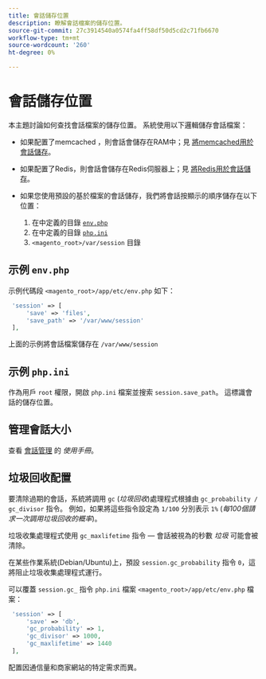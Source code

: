 ```yaml
---
title: 會話儲存位置
description: 瞭解會話檔案的儲存位置。
source-git-commit: 27c3914540a0574fa4ff58df50d5cd2c71fb6670
workflow-type: tm+mt
source-wordcount: '260'
ht-degree: 0%

---
```



# 會話儲存位置

本主題討論如何查找會話檔案的儲存位置。 系統使用以下邏輯儲存會話檔案：

- 如果配置了memcached ，則會話會儲存在RAM中；見 [將memcached用於會話儲存](memcached.md)。
- 如果配置了Redis，則會話會儲存在Redis伺服器上；見 [將Redis用於會話儲存](../cache/redis-session.md)。
- 如果您使用預設的基於檔案的會話儲存，我們將會話按顯示的順序儲存在以下位置：

   1. 在中定義的目錄 [`env.php`](#example-in-envphp)
   1. 在中定義的目錄 [`php.ini`](#example-in-phpini)
   1. `<magento_root>/var/session` 目錄

## 示例 `env.php`

示例代碼段 `<magento_root>/app/etc/env.php` 如下：

```php
 'session' => [
     'save' => 'files',
     'save_path' => '/var/www/session'
 ],
```

上面的示例將會話檔案儲存在 `/var/www/session`

## 示例 `php.ini`

作為用戶 `root` 權限，開啟 `php.ini` 檔案並搜索 `session.save_path`。 這標識會話的儲存位置。

## 管理會話大小

查看 [會話管理](https://docs.magento.com/user-guide/stores/security-session-management.html) 的 _使用手冊_。

## 垃圾回收配置

要清除過期的會話，系統將調用 `gc` (_垃圾回收_)處理程式根據由 `gc_probability / gc_divisor` 指令。 例如，如果將這些指令設定為 `1/100` 分別表示 `1%` (_每100個請求一次調用垃圾回收的概率_)。

垃圾收集處理程式使用 `gc_maxlifetime` 指令 — 會話被視為的秒數 _垃圾_ 可能會被清除。

在某些作業系統(Debian/Ubuntu)上，預設 `session.gc_probability` 指令 `0`，這將阻止垃圾收集處理程式運行。

可以覆蓋 `session.gc_` 指令 `php.ini` 檔案 `<magento_root>/app/etc/env.php` 檔案：

```php
 'session' => [
     'save' => 'db',
     'gc_probability' => 1,
     'gc_divisor' => 1000,
     'gc_maxlifetime' => 1440
 ],
```

配置因通信量和商家網站的特定需求而異。
